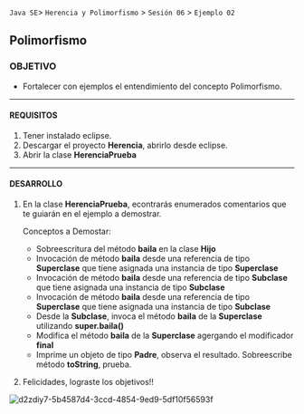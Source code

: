 
`Java SE`> `Herencia y Polimorfismo` > `Sesión 06` > `Ejemplo 02`

## Polimorfismo

### OBJETIVO

- Fortalecer con ejemplos el entendimiento del concepto Polimorfismo.

<hr>

#### REQUISITOS

1. Tener instalado eclipse.
2. Descargar el proyecto <b>Herencia</b>, abrirlo desde eclipse.
3. Abrir la clase <b>HerenciaPrueba</b>

<hr>

#### DESARROLLO

1. En la clase <b>HerenciaPrueba</b>, econtrarás enumerados comentarios que te guiarán en el ejemplo a demostrar.

   Conceptos a Demostar:
   
    <ul>
        <li> Sobreescritura del método <b>baila</b> en la clase <b>Hijo</b>
        <li> Invocación de método <b>baila</b> desde una referencia de tipo <b>Superclase</b> que tiene asignada una instancia de tipo <b>Superclase</b>
        <li> Invocación de método <b>baila</b> desde una referencia de tipo <b>Subclase</b> que tiene asignada una instancia de tipo <b>Subclase</b>
        <li> Invocación de método <b>baila</b> desde una referencia de tipo <b>Superclase</b> que tiene asignada una instancia de tipo <b>Subclase</b>   
        <li> Desde la <b>Subclase</b>, invoca el método <b>baila</b> de la <b>Superclase</b> utilizando <b>super.baila()</b>
        <li> Modifica el método <b>baila</b> de la <b>Superclase</b> agergando el modificador <b>final</b>
        <li> Imprime un objeto de tipo <b>Padre</b>, observa el resultado. Sobreescribe método <b>toString</b>, prueba.
   </ul>   

2. Felicidades, lograste los objetivos!!

![d2zdiy7-5b4587d4-3ccd-4854-9ed9-5df10f56593f](https://user-images.githubusercontent.com/56565204/67425280-51a5c600-f59d-11e9-9baf-5ef3aeca8a11.png)
